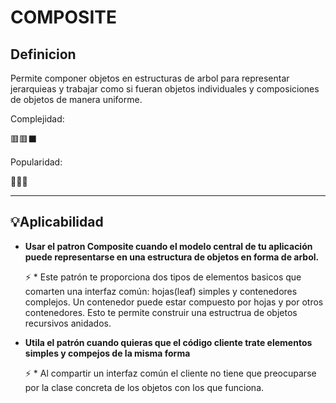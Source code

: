 # **COMPOSITE**
## Definicion

Permite componer objetos en estructuras de arbol para representar jerarquieas y trabajar como si fueran objetos individuales y composiciones de objetos de manera uniforme.

Complejidad:

🟥🟥⬛

Popularidad:

💚💚🖤
* * * * *
## 💡Aplicabilidad

*  **Usar el patron Composite cuando el modelo central de tu aplicación puede representarse en una estructura de objetos en forma de arbol.**

   ⚡ *  Este patrón te proporciona dos tipos de elementos basicos que comarten una interfaz común: hojas(leaf) simples y contenedores complejos. Un contenedor puede estar compuesto por hojas y por otros contenedores. Esto te permite construir una estructrua de objetos recursivos anidados.

* **Utila el patrón cuando quieras que el código cliente trate elementos simples y compejos de la misma forma**

   ⚡ *  Al compartir un interfaz común el cliente no tiene que preocuparse por la clase concreta de los objetos con los que funciona.